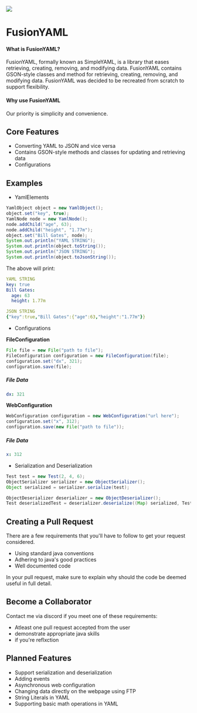 [![](https://jitpack.io/v/BrokenEarthDev/FusionYAML.svg)](https://jitpack.io/#BrokenEarthDev/FusionYAML)


<h1>FusionYAML</h1>

<h4>What is FusionYAML?</h4>
FusionYAML, formally known as SimpleYAML, is a library that eases retrieving, creating, removing, and modifying data. FusionYAML 
contains GSON-style classes and method for retrieving, creating, removing, and modifying data. FusionYAML was decided to be recreated
from scratch to support flexibility.

<h4>Why use FusionYAML</h4>
Our priority is simplicity and convenience.

<h2>Core Features</h2>
<ul>
<li>Converting YAML to JSON and vice versa</li>
<li>Contains GSON-style methods and classes for updating and retrieving data</li>
<li>Configurations</li>
</ul>

<h2>Examples</h2>
<ul>
<li>YamlElements</li>
</ul>

```java
YamlObject object = new YamlObject();
object.set("key", true);
YamlNode node = new YamlNode();
node.addChild("age", 63);
node.addChild("height", "1.77m");
object.set("Bill Gates", node);
System.out.println("YAML STRING");
System.out.println(object.toString());
System.out.println("JSON STRING");
System.out.println(object.toJsonString());
```

The above will print:
```yaml
YAML STRING
key: true
Bill Gates:
  age: 63
  height: 1.77m

JSON STRING
{"key":true,"Bill Gates":{"age":63,"height":"1.77m"}}
```

<ul>
  <li>Configurations</li>
</ul>

**FileConfiguration**

```java
File file = new File("path to file");
FileConfiguration configuration = new FileConfiguration(file);
configuration.set("dx", 321);
configuration.save(file);
```
<h5>File Data</h5>

```yaml
dx: 321
```


**WebConfiguration**

```java
WebConfiguration configuration = new WebConfiguration("url here");
configuration.set("x", 312);
configuration.save(new File("path to file"));
```

<h5>File Data</h5>

```yaml
x: 312
```
<ul>
  <li>Serialization and Deserialization</li>  
</ul>

```java
Test test = new Test(2, 4, 6);
ObjectSerializer serializer = new ObjectSerializer();
Object serialized = serializer.serialize(test);

ObjectDeserializer deserializer = new ObjectDeserializer();
Test deserializedTest = deserializer.deserialize((Map) serialized, Test.class);
```


<h2>Creating a Pull Request</h2>
There are a few requirements that you'll have to follow to get your request considered.
<ul>
  <li>Using standard java conventions</li>
  <li>Adhering to java's good practices</li>
  <li>Well documented code</li>
</ul>
In your pull request, make sure to explain why should the code be deemed useful in full detail.

<h2>Become a Collaborator</h2>
Contact me via discord if you meet one of these requirements:
<ul>
  <li>Atleast one pull request accepted from the user</li>
  <li>demonstrate appropriate java skills</li>
  <li>if you're reflxction</li>
</ul>

<h2>Planned Features</h2>
<ul>
  <li>Support serialization and deserialization</li>
  <li>Adding events</li>
  <li>Asynchronous web configuration</li>
  <li>Changing data directly on the webpage using FTP</li>
  <li>String Literals in YAML</li>
  <li>Supporting basic math operations in YAML</li>
</ul>
